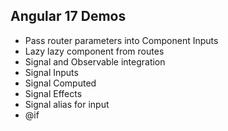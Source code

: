 ## Angular 17 Demos

- Pass router parameters into Component Inputs
- Lazy lazy component from routes
- Signal and Observable integration
- Signal Inputs
- Signal Computed
- Signal Effects
- Signal alias for input
- @if

